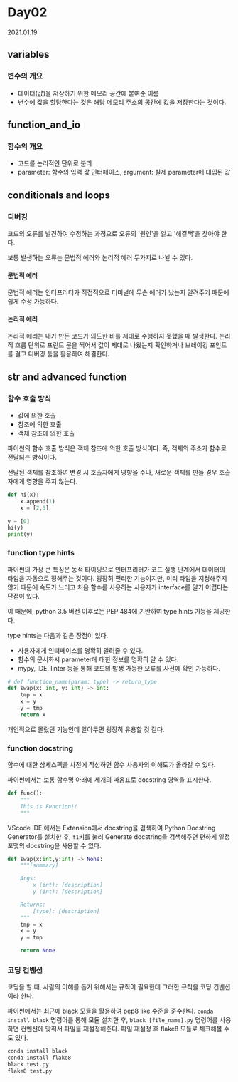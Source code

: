 # Day02

2021.01.19

## variables

### 변수의 개요

- 데이터(값)을 저장하기 위한 메모리 공간에 붙여준 이름
- 변수에 값을 할당한다는 것은 해당 메모리 주소의 공간에 값을 저장한다는 것이다.

## function_and_io

### 함수의 개요

- 코드를 논리적인 단위로 분리
- parameter: 함수의 입력 값 인터페이스, argument: 실제 parameter에 대입된 값

## conditionals and loops

### 디버깅

코드의 오류를 발견하여 수정하는 과정으로 오류의 '원인'을 알고 '해결책'을 찾아야 한다.

보통 발생하는 오류는 문법적 에러와 논리적 에러 두가지로 나뉠 수 있다.

#### 문법적 에러

문법적 에러는 인터프리터가 직접적으로 터미널에 무슨 에러가 났는지 알려주기 때문에 쉽게 수정 가능하다.

#### 논리적 에러

논리적 에러는 내가 만든 코드가 의도한 바를 제대로 수행하지 못했을 때 발생한다. 논리적 흐름 단위로 프린트 문을 찍어서 값이 제대로 나왔는지 확인하거나 브레이킹 포인트를 걸고 디버깅 툴을 활용하여 해결한다.

## str and advanced function

### 함수 호출 방식

- 값에 의한 호출
- 참조에 의한 호출
- 객체 참조에 의한 호출

파이썬의 함수 호출 방식은 객체 참조에 의한 호출 방식이다. 즉, 객체의 주소가 함수로 전달되는 방식이다.

전달된 객체를 참조하여 변경 시 호출자에게 영향을 주나, 새로운 객체를 만들 경우 호출자에게 영향을 주지 않는다.

```python
def hi(x):
    x.append(1)
    x = [2,3]
    
y = [0]
hi(y)
print(y)
```

### function type hints

파이썬의 가장 큰 특징은 동적 타이핑으로 인터프리터가 코드 실행 단계에서 데이터의 타입을 자동으로 정해주는 것이다. 굉장히 편리한 기능이지만, 미리 타입을 지정해주지 않기 때문에 속도가 느리고 처음 함수를 사용하는 사용자가 interface를 알기 어렵다는 단점이 있다.

이 때문에, python 3.5 버전 이후로는 PEP 484에 기반하여 type hints 기능을 제공한다.

type hints는 다음과 같은 장점이 있다.

- 사용자에게 인터페이스를 명확히 알려줄 수 있다.
- 함수의 문서화시 parameter에 대한 정보를 명확히 알 수 있다.
- mypy, IDE, linter 등을 통해 코드의 발생 가능한 오류를 사전에 확인 가능하다.

```python
# def function_name(param: type) -> return_type
def swap(x: int, y: int) -> int:
    tmp = x
    x = y
    y = tmp
    return x
```

개인적으로 몰랐던 기능인데 알아두면 굉장히 유용할 것 같다.

### function docstring

함수에 대한 상세스펙을 사전에 작성하면 함수 사용자의 이해도가 올라갈 수 있다.

파이썬에서는 보통 함수명 아래에 세개의 따옴표로 docstring 영역을 표시한다.

```python
def func():
    """
    This is Function!!
    """
```

VScode IDE 에서는 Extension에서 docstring을 검색하여 Python Docstring Generator를 설치한 후, `f1`키를 눌러 Generate docstring을 검색해주면 편하게 일정 포맷의 docstring을 사용할 수 있다.

```python
def swap(x:int,y:int) -> None:
    """[summary]

    Args:
        x (int): [description]
        y (int): [description]

    Returns:
        [type]: [description]
    """    
    tmp = x
    x = y
    y = tmp

    return None
```

### 코딩 컨벤션

코딩을 할 때, 사람의 이해를 돕기 위해서는 규칙이 필요한데 그러한 규칙을 코딩 컨벤션이라 한다.

파이썬에서는 최근에 black 모듈을 활용하여 pep8 like 수준을 준수한다. `conda install black` 명령어를 통해 모듈 설치한 후, `black [file_name].py` 명령어를 사용하면 컨벤션에 맞춰서 파일을 재설정해준다. 파일 재설정 후 flake8 모듈로 체크해볼 수도 있다.

```bash
conda install black
conda install flake8
black test.py
flake8 test.py
```

